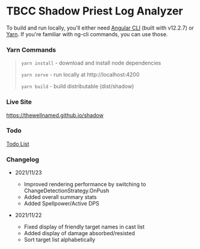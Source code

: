 # TBCC Shadow Priest Log Analyzer

To build and run locally, you'll either need [Angular CLI](https://github.com/angular/angular-cli) (built with v12.2.7)
or [Yarn](https://yarnpkg.com/). If you're familiar with ng-cli commands, you can use those.

### Yarn Commands

> `yarn install` - download and install node dependencies
> 
> `yarn serve`   - run locally at http://localhost:4200
> 
> `yarn build`   - build distributable (dist/shadow)

### Live Site

https://thewellnamed.github.io/shadow

### Todo

[Todo List](TODO.md)

### Changelog

- 2021/11/23
  - Improved rendering performance by switching to ChangeDetectionStrategy.OnPush
  - Added overall summary stats
  - Added Spellpower/Active DPS

- 2021/11/22
  - Fixed display of friendly target names in cast list
  - Added display of damage absorbed/resisted
  - Sort target list alphabetically
